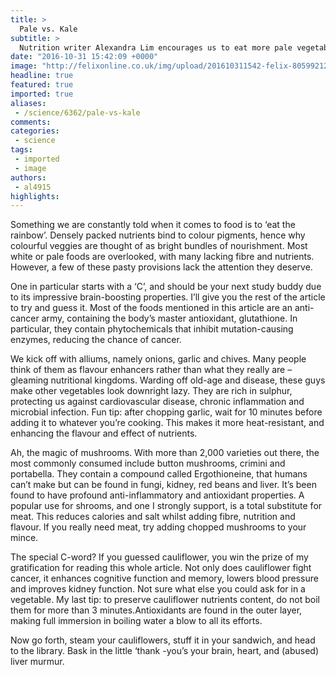 ```yaml
---
title: >
  Pale vs. Kale
subtitle: >
  Nutrition writer Alexandra Lim encourages us to eat more pale vegetables
date: "2016-10-31 15:42:09 +0000"
image: "http://felixonline.co.uk/img/upload/201610311542-felix-8059921247_20283e39d7_o.jpg"
headline: true
featured: true
imported: true
aliases:
 - /science/6362/pale-vs-kale
comments:
categories:
 - science
tags:
 - imported
 - image
authors:
 - al4915
highlights:
---
```


Something we are constantly told when it comes to food is to ‘eat the rainbow’. Densely packed nutrients bind to colour pigments, hence why colourful veggies are thought of as bright bundles of nourishment. Most white or pale foods are overlooked, with many lacking fibre and nutrients. However, a few of these pasty provisions lack the attention they deserve.

One in particular starts with a ‘C’, and should be your next study buddy due to its impressive brain-boosting properties. I’ll give you the rest of the article to try and guess it. Most of the foods mentioned in this article are an anti-cancer army, containing the body’s master antioxidant, glutathione. In particular, they contain phytochemicals that inhibit mutation-causing enzymes, reducing the chance of cancer.

We kick off with alliums, namely onions, garlic and chives. Many people think of them as flavour enhancers rather than what they really are – gleaming nutritional kingdoms. Warding off old-age and disease, these guys make other vegetables look downright lazy. They are rich in sulphur, protecting us against cardiovascular disease, chronic inflammation and microbial infection. Fun tip: after chopping garlic, wait for 10 minutes before adding it to whatever you’re cooking. This makes it more heat-resistant, and enhancing the flavour and effect of nutrients.

Ah, the magic of mushrooms. With more than 2,000 varieties out there, the most commonly consumed include button mushrooms, crimini and portabella. They contain a compound called Ergothioneine, that humans can’t make but can be found in fungi, kidney, red beans and liver. It’s been found to have profound anti-inflammatory and antioxidant properties. A popular use for shrooms, and one I strongly support, is a total substitute for meat. This reduces calories and salt whilst adding fibre, nutrition and flavour. If you really need meat, try adding chopped mushrooms to your mince.

The special C-word? If you guessed cauliflower, you win the prize of my gratification for reading this whole article. Not only does cauliflower fight cancer, it enhances cognitive function and memory, lowers blood pressure and improves kidney function. Not sure what else you could ask for in a vegetable. My last tip: to preserve cauliflower nutrients content, do not boil them for more than 3 minutes.Antioxidants are found in the outer layer, making full immersion in boiling water a blow to all its efforts.

Now go forth, steam your cauliflowers, stuff it in your sandwich, and head to the library. Bask in the little ‘thank -you’s your brain, heart, and (abused) liver murmur.
